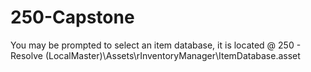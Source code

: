 # 250-Capstone

You may be prompted to select an item database, it is located @
250 - Resolve (LocalMaster)\Assets\rInventoryManager\ItemDatabase.asset
